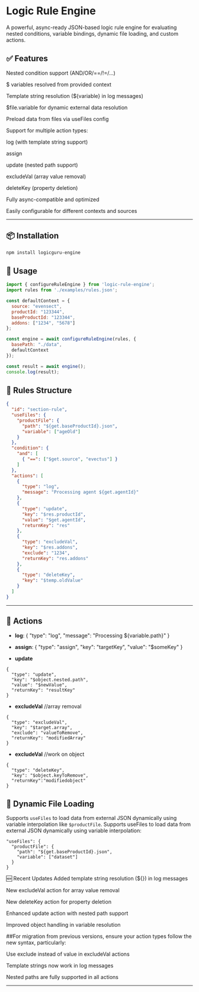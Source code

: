# Logic Rule Engine

A powerful, async-ready JSON-based logic rule engine for evaluating nested conditions, variable bindings, dynamic file loading, and custom actions.

## ✅ Features

Nested condition support (AND/OR/==/!=/...)

$ variables resolved from provided context

Template string resolution (${variable} in log messages)

$file.variable for dynamic external data resolution

Preload data from files via useFiles config

Support for multiple action types:

log (with template string support)

assign

update (nested path support)

excludeVal (array value removal)

deleteKey (property deletion)

Fully async-compatible and optimized

Easily configurable for different contexts and sources

---

## 📦 Installation

```bash
npm install logicguru-engine
```

## 🚀 Usage

```js
import { configureRuleEngine } from 'logic-rule-engine';
import rules from './examples/rules.json';

const defaultContext = {
  source: "evensect",
  productId: "123344",
  baseProductId: "123344",
  addons: ["1234", "5678"]
};

const engine = await configureRuleEngine(rules, {
  basePath: "./data",
  defaultContext
});

const result = await engine();
console.log(result);
```

## 📘 Rules Structure

```json
{
  "id": "section-rule",
  "useFiles": {
    "productFile": {
      "path": "${get.baseProductId}.json",
      "variable": ["ageOld"]
    }
  },
  "condition": {
    "and": [
      { "==": ["$get.source", "evectus"] }
    ]
  },
  "actions": [
    {
      "type": "log",
      "message": "Processing agent ${get.agentId}"
    },
    {
      "type": "update",
      "key": "$res.productId",
      "value": "$get.agentId",
      "returnKey": "res"
    },
    {
      "type": "excludeVal",
      "key": "$res.addons",
      "exclude": "1234",
      "returnKey": "res.addons"
    },
    {
      "type": "deleteKey",
      "key": "$temp.oldValue"
    }
  ]
}
```

---

## 🔧 Actions

- **log**:
{ 
  "type": "log", 
  "message": "Processing ${variable.path}" 
}
- **assign**:
{ 
  "type": "assign", 
  "key": "targetKey", 
  "value": "$someKey" 
}

- **update**
```
{
  "type": "update",
  "key": "$object.nested.path",
  "value": "$newValue",
  "returnKey": "resultKey"
}
```
- **excludeVal** //array removal
```
{
  "type": "excludeVal",
  "key": "$target.array",
  "exclude": "valueToRemove",
  "returnKey": "modifiedArray"
}
```
- **excludeVal** //work on object
```
{
  "type": "deleteKey",
  "key": "$object.keyToRemove",
  "returnKey":"modifiedobject"
}
```
 

## 📁 Dynamic File Loading

Supports `useFiles` to load data from external JSON dynamically using variable interpolation like `$productFile`.
Supports useFiles to load data from external JSON dynamically using variable interpolation:
```
"useFiles": {
  "productFile": {
    "path": "${get.baseProductId}.json",
    "variable": ["dataset"]
  }
}
```
🆕 Recent Updates
Added template string resolution (${}) in log messages

New excludeVal action for array value removal

New deleteKey action for property deletion

Enhanced update action with nested path support

Improved object handling in variable resolution

##For migration from previous versions, ensure your action types follow the new syntax, particularly:

Use exclude instead of value in excludeVal actions

Template strings now work in log messages

Nested paths are fully supported in all actions


---